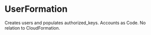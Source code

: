 # UserFormation
Creates users and populates authorized_keys. Accounts as Code. No relation to CloudFormation.
